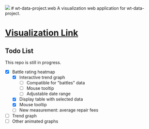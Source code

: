 <img src="https://github.com/ControlNet/wt-data-project.web/blob/main/img/preview.gif">
# wt-data-project.web
A visualization web application for wt-data-project.

# [Visualization Link](https://wt.controlnet.space)

## Todo List
<div id="todo-list-section">
This repo is still in progress.

 - [x] Battle rating heatmap 
    - [x] Interactive trend graph
        - [ ] Compatible for "battles" data
        - [ ] Mouse tooltip
        - [ ] Adjustable date range
    - [x] Display table with selected data  
    - [x] Mouse tooltip
    - [ ] New measurement: average repair fees
 - [ ] Trend graph
 - [ ] Other animated graphs
</div>